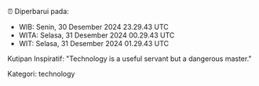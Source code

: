⏰ Diperbarui pada:
- WIB: Senin, 30 Desember 2024 23.29.43 UTC
- WITA: Selasa, 31 Desember 2024 00.29.43 UTC
- WIT: Selasa, 31 Desember 2024 01.29.43 UTC

Kutipan Inspiratif:
"Technology is a useful servant but a dangerous master."


Kategori: technology

